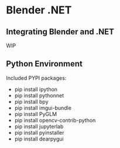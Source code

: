# Blender .NET
## Integrating Blender and .NET

WIP

## Python Environment
Included PYPI packages:
- pip install ipython
- pip install pythonnet
- pip install bpy
- pip install imgui-bundle
- pip install PyGLM
- pip install opencv-contrib-python
- pip install jupyterlab
- pip install pyinstaller
- pip install dearpygui
<!--
# Starter projects and templates
## Apps
## Blender Addon
## CLI Scripts
## Libraries
## Notebooks
-->
